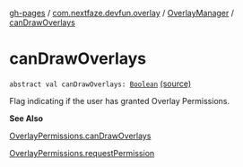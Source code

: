 [gh-pages](../../index.md) / [com.nextfaze.devfun.overlay](../index.md) / [OverlayManager](index.md) / [canDrawOverlays](./can-draw-overlays.md)

# canDrawOverlays

`abstract val canDrawOverlays: `[`Boolean`](https://kotlinlang.org/api/latest/jvm/stdlib/kotlin/-boolean/index.html) [(source)](https://github.com/NextFaze/dev-fun/tree/master/devfun/src/main/java/com/nextfaze/devfun/overlay/Overlays.kt#L33)

Flag indicating if the user has granted Overlay Permissions.

**See Also**

[OverlayPermissions.canDrawOverlays](../-overlay-permissions/can-draw-overlays.md)

[OverlayPermissions.requestPermission](../-overlay-permissions/request-permission.md)

